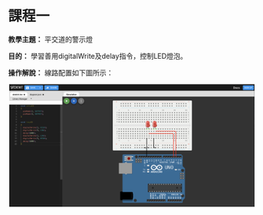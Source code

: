 # 課程一

**教學主題：** 平交道的警示燈
	
**目的：** 學習善用digitalWrite及delay指令，控制LED燈泡。

**操作解說：** 線路配置如下圖所示：
<br>
<div align="center">
	<img src="./Wokwi截圖.png" alt="Editor" width="500">
</div>
<br>
